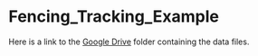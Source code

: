 # Fencing_Tracking_Example

Here is a link to the [Google Drive](https://drive.google.com/drive/folders/1jS4KTCmH0EG9-OgP0DVX9s42nCZY67YI?usp=sharing) folder containing the data files.
